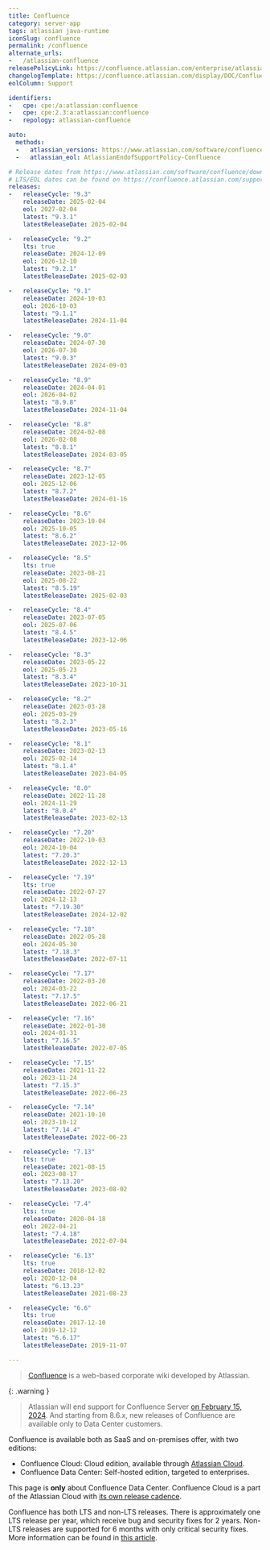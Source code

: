 ```yaml
---
title: Confluence
category: server-app
tags: atlassian java-runtime
iconSlug: confluence
permalink: /confluence
alternate_urls:
-   /atlassian-confluence
releasePolicyLink: https://confluence.atlassian.com/enterprise/atlassian-enterprise-releases-948227420.html#LongTermSupportreleases-Policyanddetails
changelogTemplate: https://confluence.atlassian.com/display/DOC/Confluence+__RELEASE_CYCLE__+Release+Notes
eolColumn: Support

identifiers:
-   cpe: cpe:/a:atlassian:confluence
-   cpe: cpe:2.3:a:atlassian:confluence
-   repology: atlassian-confluence

auto:
  methods:
  -   atlassian_versions: https://www.atlassian.com/software/confluence/download-archives
  -   atlassian_eol: AtlassianEndofSupportPolicy-Confluence

# Release dates from https://www.atlassian.com/software/confluence/download-archives.
# LTS/EOL dates can be found on https://confluence.atlassian.com/support/atlassian-support-end-of-life-policy-201851003.html.
releases:
-   releaseCycle: "9.3"
    releaseDate: 2025-02-04
    eol: 2027-02-04
    latest: "9.3.1"
    latestReleaseDate: 2025-02-04

-   releaseCycle: "9.2"
    lts: true
    releaseDate: 2024-12-09
    eol: 2026-12-10
    latest: "9.2.1"
    latestReleaseDate: 2025-02-03

-   releaseCycle: "9.1"
    releaseDate: 2024-10-03
    eol: 2026-10-03
    latest: "9.1.1"
    latestReleaseDate: 2024-11-04

-   releaseCycle: "9.0"
    releaseDate: 2024-07-30
    eol: 2026-07-30
    latest: "9.0.3"
    latestReleaseDate: 2024-09-03

-   releaseCycle: "8.9"
    releaseDate: 2024-04-01
    eol: 2026-04-02
    latest: "8.9.8"
    latestReleaseDate: 2024-11-04

-   releaseCycle: "8.8"
    releaseDate: 2024-02-08
    eol: 2026-02-08
    latest: "8.8.1"
    latestReleaseDate: 2024-03-05

-   releaseCycle: "8.7"
    releaseDate: 2023-12-05
    eol: 2025-12-06
    latest: "8.7.2"
    latestReleaseDate: 2024-01-16

-   releaseCycle: "8.6"
    releaseDate: 2023-10-04
    eol: 2025-10-05
    latest: "8.6.2"
    latestReleaseDate: 2023-12-06

-   releaseCycle: "8.5"
    lts: true
    releaseDate: 2023-08-21
    eol: 2025-08-22
    latest: "8.5.19"
    latestReleaseDate: 2025-02-03

-   releaseCycle: "8.4"
    releaseDate: 2023-07-05
    eol: 2025-07-06
    latest: "8.4.5"
    latestReleaseDate: 2023-12-06

-   releaseCycle: "8.3"
    releaseDate: 2023-05-22
    eol: 2025-05-23
    latest: "8.3.4"
    latestReleaseDate: 2023-10-31

-   releaseCycle: "8.2"
    releaseDate: 2023-03-28
    eol: 2025-03-29
    latest: "8.2.3"
    latestReleaseDate: 2023-05-16

-   releaseCycle: "8.1"
    releaseDate: 2023-02-13
    eol: 2025-02-14
    latest: "8.1.4"
    latestReleaseDate: 2023-04-05

-   releaseCycle: "8.0"
    releaseDate: 2022-11-28
    eol: 2024-11-29
    latest: "8.0.4"
    latestReleaseDate: 2023-02-13

-   releaseCycle: "7.20"
    releaseDate: 2022-10-03
    eol: 2024-10-04
    latest: "7.20.3"
    latestReleaseDate: 2022-12-13

-   releaseCycle: "7.19"
    lts: true
    releaseDate: 2022-07-27
    eol: 2024-12-13
    latest: "7.19.30"
    latestReleaseDate: 2024-12-02

-   releaseCycle: "7.18"
    releaseDate: 2022-05-28
    eol: 2024-05-30
    latest: "7.18.3"
    latestReleaseDate: 2022-07-11

-   releaseCycle: "7.17"
    releaseDate: 2022-03-20
    eol: 2024-03-22
    latest: "7.17.5"
    latestReleaseDate: 2022-06-21

-   releaseCycle: "7.16"
    releaseDate: 2022-01-30
    eol: 2024-01-31
    latest: "7.16.5"
    latestReleaseDate: 2022-07-05

-   releaseCycle: "7.15"
    releaseDate: 2021-11-22
    eol: 2023-11-24
    latest: "7.15.3"
    latestReleaseDate: 2022-06-23

-   releaseCycle: "7.14"
    releaseDate: 2021-10-10
    eol: 2023-10-12
    latest: "7.14.4"
    latestReleaseDate: 2022-06-23

-   releaseCycle: "7.13"
    lts: true
    releaseDate: 2021-08-15
    eol: 2023-08-17
    latest: "7.13.20"
    latestReleaseDate: 2023-08-02

-   releaseCycle: "7.4"
    lts: true
    releaseDate: 2020-04-18
    eol: 2022-04-21
    latest: "7.4.18"
    latestReleaseDate: 2022-07-04

-   releaseCycle: "6.13"
    lts: true
    releaseDate: 2018-12-02
    eol: 2020-12-04
    latest: "6.13.23"
    latestReleaseDate: 2021-08-23

-   releaseCycle: "6.6"
    lts: true
    releaseDate: 2017-12-10
    eol: 2019-12-12
    latest: "6.6.17"
    latestReleaseDate: 2019-11-07

---
```


> [Confluence](https://www.atlassian.com/software/confluence) is a web-based corporate wiki developed by Atlassian.

{: .warning }
> Atlassian will end support for Confluence Server [on February 15, 2024](https://www.atlassian.com/migration/assess/journey-to-cloud).
> And starting from 8.6.x, new releases of Confluence are available only to Data Center customers.

Confluence is available both as SaaS and on-premises offer, with two editions:

- Confluence Cloud: Cloud edition, available through [Atlassian Cloud](https://www.atlassian.com/licensing/cloud).
- Confluence Data Center: Self-hosted edition, targeted to enterprises.

This page is **only** about Confluence Data Center. Confluence Cloud is a part of the Atlassian Cloud with [its own release cadence](https://confluence.atlassian.com/cloud/blog).

Confluence has both LTS and non-LTS releases. There is approximately one LTS release per year, which receive bug and
security fixes for 2 years. Non-LTS releases are supported for 6 months with only critical security fixes. More
information can be found in [this article](https://www.atlassian.com/blog/enterprise/introducing-enterprise-releases).
